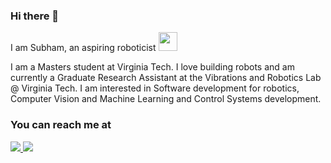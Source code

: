 ### Hi there 👋

<p>I am Subham, an aspiring roboticist   <img src=https://cdn.pixabay.com/photo/2014/04/03/11/55/robot-312566_960_720.png width="30"></br>
<p>I am a Masters student at Virginia Tech. I love building robots and am currently a Graduate Research Assistant at the Vibrations and Robotics Lab @ Virginia Tech. I am interested in Software development for robotics, Computer Vision and Machine Learning and Control Systems development.

### You can reach me at
<span align="left">
  <a href="https://www.linkedin.com/in/subhamswastik98/">
    <img src="https://img.shields.io/badge/-Subham_Swastik_Samal-blue?style=flat-square&logo=Linkedin&logoColor=white&link=https://www.linkedin.com/in/subhamswastik98/" />
  </a>
  <a href="mailto:swastik.subham98@gmail.com">
    <img src="https://img.shields.io/badge/-swastik.subham98@gmail.com-c14438?style=flat-square&logo=Gmail&logoColor=white&link=mailto:swastik.subham98@gmail.com" />

</span>

